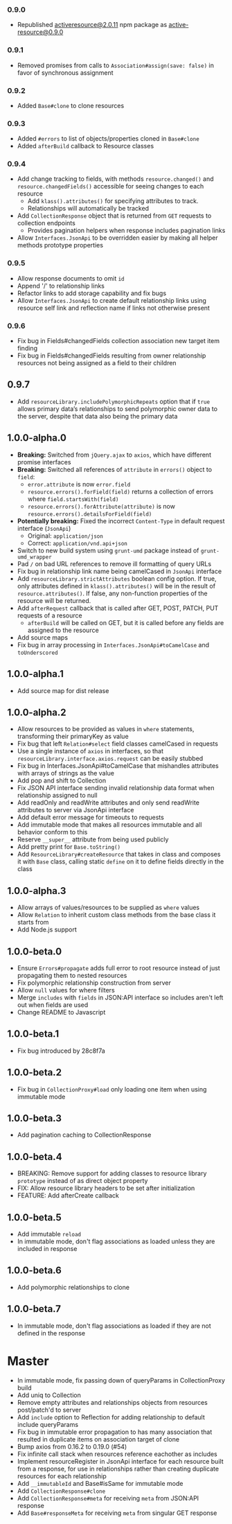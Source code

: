 ### 0.9.0

* Republished activeresource@2.0.11 npm package as active-resource@0.9.0

### 0.9.1

* Removed promises from calls to `Association#assign(save: false)` in favor of synchronous assignment

### 0.9.2

* Added `Base#clone` to clone resources

### 0.9.3

* Added `#errors` to list of objects/properties cloned in `Base#clone`
* Added `afterBuild` callback to Resource classes

### 0.9.4

* Add change tracking to fields, with methods `resource.changed()` and `resource.changedFields()` accessible for seeing
changes to each resource
  * Add `klass().attributes()` for specifying attributes to track.
  * Relationships will automatically be tracked
* Add `CollectionResponse` object that is returned from `GET` requests to collection endpoints
  * Provides pagination helpers when response includes pagination links
* Allow `Interfaces.JsonApi` to be overridden easier by making all helper methods prototype properties

### 0.9.5

* Allow response documents to omit `id`
* Append '/' to relationship links
* Refactor links to add storage capability and fix bugs
* Allow `Interfaces.JsonApi` to create default relationship links using resource self link and reflection name if links not otherwise present

### 0.9.6

* Fix bug in Fields#changedFields collection association new target item finding
* Fix bug in Fields#changedFields resulting from owner relationship resources not being assigned as a field to their children

## 0.9.7

* Add `resourceLibrary.includePolymorphicRepeats` option that if `true` allows primary data’s relationships to send polymorphic
  owner data to the server, despite that data also being the primary data

## 1.0.0-alpha.0

* **Breaking:** Switched from `jQuery.ajax` to `axios`, which have different promise interfaces
* **Breaking:** Switched all references of `attribute` in `errors()` object to `field`:
  * `error.attribute` is now `error.field`
  * `resource.errors().forField(field)` returns a collection of errors where `field.startsWith(field)`
  * `resource.errors().forAttribute(attribute)` is now `resource.errors().detailsForField(field)`
* **Potentially breaking:** Fixed the incorrect `Content-Type` in default request interface (`JsonApi`)
  * Original: `application/json`
  * Correct: `application/vnd.api+json`
* Switch to new build system using `grunt-umd` package instead of `grunt-umd_wrapper`
* Pad `/` on bad URL references to remove ill formatting of query URLs
* Fix bug in relationship link name being camelCased in `JsonApi` interface
* Add `resourceLibrary.strictAttributes` boolean config option. If true, only attributes defined in `klass().attributes()` will
  be in the result of `resource.attributes()`. If false, any non-function properties of the resource will be returned.
* Add `afterRequest` callback that is called after GET, POST, PATCH, PUT requests of a resource
  * `afterBuild` will be called on GET, but it is called before any fields are assigned to the resource
* Add source maps
* Fix bug in array processing in `Interfaces.JsonApi#toCamelCase` and `toUnderscored`

## 1.0.0-alpha.1

* Add source map for dist release

## 1.0.0-alpha.2

* Allow resources to be provided as values in `where` statements, transforming their primaryKey as value
* Fix bug that left `Relation#select` field classes camelCased in requests
* Use a single instance of `axios` in interfaces, so that `resourceLibrary.interface.axios.request` can be easily stubbed
* Fix bug in Interfaces.JsonApi#toCamelCase that mishandles attributes with arrays of strings as the value
* Add pop and shift to Collection
* Fix JSON API interface sending invalid relationship data format when relationship assigned to null
* Add readOnly and readWrite attributes and only send readWrite attributes to server via JsonApi interface
* Add default error message for timeouts to requests
* Add immutable mode that makes all resources immutable and all behavior conform to this
* Reserve `__super__` attribute from being used publicly
* Add pretty print for `Base.toString()`
* Add `ResourceLibrary#createResource` that takes in class and composes it with `Base` class, calling static `define`
  on it to define fields directly in the class

## 1.0.0-alpha.3

* Allow arrays of values/resources to be supplied as `where` values
* Allow `Relation` to inherit custom class methods from the base class it starts from
* Add Node.js support

## 1.0.0-beta.0

* Ensure `Errors#propagate` adds full error to root resource instead of just propagating them to nested resources
* Fix polymorphic relationship construction from server
* Allow `null` values for where filters
* Merge `includes` with `fields` in JSON:API interface so includes aren't left out when fields are used
* Change README to Javascript

## 1.0.0-beta.1

* Fix bug introduced by 28c8f7a

## 1.0.0-beta.2

* Fix bug in `CollectionProxy#load` only loading one item when using immutable mode

## 1.0.0-beta.3

* Add pagination caching to CollectionResponse

## 1.0.0-beta.4

* BREAKING: Remove support for adding classes to resource library `prototype` instead of as direct object property
* FIX: Allow resource library headers to be set after initialization
* FEATURE: Add afterCreate callback

## 1.0.0-beta.5

* Add immutable `reload`
* In immutable mode, don't flag associations as loaded unless they are included in response

## 1.0.0-beta.6

* Add polymorphic relationships to clone

## 1.0.0-beta.7

* In immutable mode, don't flag associations as loaded if they are not defined in the response

# Master

* In immutable mode, fix passing down of queryParams in CollectionProxy build
* Add uniq to Collection
* Remove empty attributes and relationships objects from resources post/patch'd to server
* Add `include` option to Reflection for adding relationship to default include queryParams
* Fix bug in immutable error propagation to has many association that resulted in duplicate items on association target of clone
* Bump axios from 0.16.2 to 0.19.0 (#54)
* Fix infinite call stack when resources reference eachother as includes
* Implement resourceRegister in JsonApi interface for each resource built from a response, for use in relationships rather than
  creating duplicate resources for each relationship
* Add `__immutableId` and Base#isSame for immutable mode
* Add `CollectionResponse#clone`
* Add `CollectionResponse#meta` for receiving `meta` from JSON:API response
* Add `Base#responseMeta` for receiving `meta` from singular GET response
